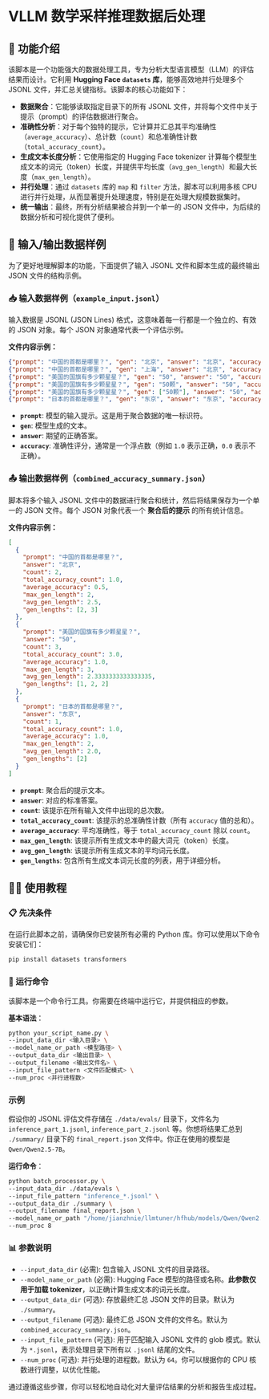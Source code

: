 # VLLM 数学采样推理数据后处理


## 📜 功能介绍

该脚本是一个功能强大的数据处理工具，专为分析大型语言模型（LLM）的评估结果而设计。它利用 **Hugging Face `datasets` 库**，能够高效地并行处理多个 JSONL 文件，并汇总关键指标。该脚本的核心功能如下：

  * **数据聚合**：它能够读取指定目录下的所有 JSONL 文件，并将每个文件中关于提示（prompt）的评估数据进行聚合。
  * **准确性分析**：对于每个独特的提示，它计算并汇总其平均准确性（`average_accuracy`）、总计数（`count`）和总准确性计数（`total_accuracy_count`）。
  * **生成文本长度分析**：它使用指定的 Hugging Face tokenizer 计算每个模型生成文本的词元（token）长度，并提供平均长度（`avg_gen_length`）和最大长度（`max_gen_length`）。
  * **并行处理**：通过 `datasets` 库的 `map` 和 `filter` 方法，脚本可以利用多核 CPU 进行并行处理，从而显著提升处理速度，特别是在处理大规模数据集时。
  * **统一输出**：最终，所有分析结果被合并到一个单一的 JSON 文件中，为后续的数据分析和可视化提供了便利。



## 📂 输入/输出数据样例

为了更好地理解脚本的功能，下面提供了输入 JSONL 文件和脚本生成的最终输出 JSON 文件的结构示例。

### 📥 输入数据样例（`example_input.jsonl`）

输入数据是 JSONL (JSON Lines) 格式，这意味着每一行都是一个独立的、有效的 JSON 对象。每个 JSON 对象通常代表一个评估示例。

**文件内容示例：**

```json
{"prompt": "中国的首都是哪里？", "gen": "北京", "answer": "北京", "accuracy": 1.0}
{"prompt": "中国的首都是哪里？", "gen": "上海", "answer": "北京", "accuracy": 0.0}
{"prompt": "美国的国旗有多少颗星星？", "gen": "50", "answer": "50", "accuracy": 1.0}
{"prompt": "美国的国旗有多少颗星星？", "gen": "50颗", "answer": "50", "accuracy": 1.0}
{"prompt": "美国的国旗有多少颗星星？", "gen": ["50颗"], "answer": "50", "accuracy": 1.0}
{"prompt": "日本的首都是哪里？", "gen": "东京", "answer": "东京", "accuracy": 1.0}
```

  * **`prompt`**: 模型的输入提示。这是用于聚合数据的唯一标识符。
  * **`gen`**: 模型生成的文本。
  * **`answer`**: 期望的正确答案。
  * **`accuracy`**: 准确性评分，通常是一个浮点数（例如 `1.0` 表示正确，`0.0` 表示不正确）。

### 📤 输出数据样例（`combined_accuracy_summary.json`）

脚本将多个输入 JSONL 文件中的数据进行聚合和统计，然后将结果保存为一个单一的 JSON 文件。每个 JSON 对象代表一个 **聚合后的提示** 的所有统计信息。

**文件内容示例：**

```json
[
  {
    "prompt": "中国的首都是哪里？",
    "answer": "北京",
    "count": 2,
    "total_accuracy_count": 1.0,
    "average_accuracy": 0.5,
    "max_gen_length": 2,
    "avg_gen_length": 2.5,
    "gen_lengths": [2, 3]
  },
  {
    "prompt": "美国的国旗有多少颗星星？",
    "answer": "50",
    "count": 3,
    "total_accuracy_count": 3.0,
    "average_accuracy": 1.0,
    "max_gen_length": 3,
    "avg_gen_length": 2.3333333333333335,
    "gen_lengths": [1, 2, 2]
  },
  {
    "prompt": "日本的首都是哪里？",
    "answer": "东京",
    "count": 1,
    "total_accuracy_count": 1.0,
    "average_accuracy": 1.0,
    "max_gen_length": 2,
    "avg_gen_length": 2.0,
    "gen_lengths": [2]
  }
]
```

  * **`prompt`**: 聚合后的提示文本。
  * **`answer`**: 对应的标准答案。
  * **`count`**: 该提示在所有输入文件中出现的总次数。
  * **`total_accuracy_count`**: 该提示的总准确性计数（所有 `accuracy` 值的总和）。
  * **`average_accuracy`**: 平均准确性，等于 `total_accuracy_count` 除以 `count`。
  * **`max_gen_length`**: 该提示所有生成文本中的最大词元（token）长度。
  * **`avg_gen_length`**: 该提示所有生成文本的平均词元长度。
  * **`gen_lengths`**: 包含所有生成文本词元长度的列表，用于详细分析。


## 👨‍💻 使用教程

### 📋 先决条件

在运行此脚本之前，请确保你已安装所有必需的 Python 库。你可以使用以下命令安装它们：

```bash
pip install datasets transformers
```

### 🚀 运行命令

该脚本是一个命令行工具。你需要在终端中运行它，并提供相应的参数。

**基本语法**：

```bash
python your_script_name.py \
--input_data_dir <输入目录> \
--model_name_or_path <模型路径> \
--output_data_dir <输出目录> \
--output_filename <输出文件名> \
--input_file_pattern <文件匹配模式> \
--num_proc <并行进程数>
```



### 示例

假设你的 JSONL 评估文件存储在 `./data/evals/` 目录下，文件名为 `inference_part_1.jsonl`, `inference_part_2.jsonl` 等。你想将结果汇总到 `./summary/` 目录下的 `final_report.json` 文件中。你正在使用的模型是 `Qwen/Qwen2.5-7B`。

**运行命令**：

```bash
python batch_processor.py \
--input_data_dir ./data/evals \
--input_file_pattern "inference_*.jsonl" \
--output_data_dir ./summary \
--output_filename final_report.json \
--model_name_or_path "/home/jianzhnie/llmtuner/hfhub/models/Qwen/Qwen2.5-7B" \
--num_proc 8
```



### 📊 参数说明

  * `--input_data_dir` (必需): 包含输入 JSONL 文件的目录路径。
  * `--model_name_or_path` (必需): Hugging Face 模型的路径或名称。**此参数仅用于加载 tokenizer**，以正确计算生成文本的词元长度。
  * `--output_data_dir` (可选): 存放最终汇总 JSON 文件的目录。默认为 `./summary`。
  * `--output_filename` (可选): 最终汇总 JSON 文件的文件名。默认为 `combined_accuracy_summary.json`。
  * `--input_file_pattern` (可选): 用于匹配输入 JSONL 文件的 glob 模式。默认为 `*.jsonl`，表示处理目录下所有以 `.jsonl` 结尾的文件。
  * `--num_proc` (可选): 并行处理的进程数。默认为 `64`。你可以根据你的 CPU 核数进行调整，以优化性能。

通过遵循这些步骤，你可以轻松地自动化对大量评估结果的分析和报告生成过程。
